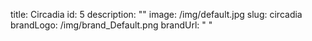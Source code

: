 title: Circadia
id: 5
description: ""
image: /img/default.jpg
slug: circadia
brandLogo: /img/brand_Default.png
brandUrl: " "
